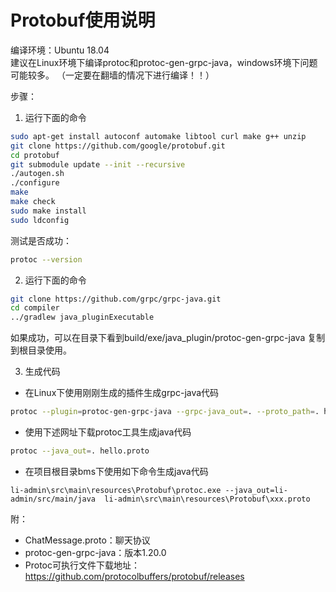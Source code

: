 # Protobuf使用说明

编译环境：Ubuntu 18.04   
建议在Linux环境下编译protoc和protoc-gen-grpc-java，windows环境下问题可能较多。
（一定要在翻墙的情况下进行编译！！）

步骤：

1. 运行下面的命令
```sh
sudo apt-get install autoconf automake libtool curl make g++ unzip
git clone https://github.com/google/protobuf.git
cd protobuf
git submodule update --init --recursive
./autogen.sh
./configure
make
make check
sudo make install
sudo ldconfig
```
测试是否成功：
```sh
protoc --version
```

2. 运行下面的命令
```sh
git clone https://github.com/grpc/grpc-java.git
cd compiler
../gradlew java_pluginExecutable
```
如果成功，可以在目录下看到build/exe/java_plugin/protoc-gen-grpc-java
复制到根目录使用。

3. 生成代码
- 在Linux下使用刚刚生成的插件生成grpc-java代码
```sh
protoc --plugin=protoc-gen-grpc-java --grpc-java_out=. --proto_path=. hello.proto
```
- 使用下述网址下载protoc工具生成java代码
```sh
protoc --java_out=. hello.proto
```
- 在项目根目录bms下使用如下命令生成java代码
```
li-admin\src\main\resources\Protobuf\protoc.exe --java_out=li-admin/src/main/java  li-admin\src\main\resources\Protobuf\xxx.proto
```

附：
- ChatMessage.proto：聊天协议
- protoc-gen-grpc-java：版本1.20.0
- Protoc可执行文件下载地址：https://github.com/protocolbuffers/protobuf/releases